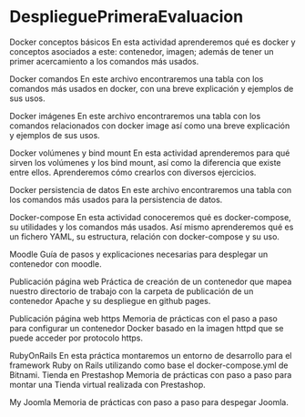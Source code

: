 # DesplieguePrimeraEvaluacion

Docker conceptos básicos
En esta actividad aprenderemos qué es docker y conceptos asociados a este: contenedor, imagen; además de tener un primer acercamiento a los comandos más usados.

Docker comandos 
En este archivo encontraremos una tabla con los comandos más usados en docker, con una breve explicación y ejemplos de sus usos.

Docker imágenes
En este archivo encontraremos una tabla con los comandos relacionados con docker image así como una breve explicación y ejemplos de sus usos.

Docker volúmenes y bind mount 
En esta actividad aprenderemos para qué sirven los volúmenes y los bind mount, así como la diferencia que existe entre ellos. Aprenderemos cómo crearlos con diversos ejercicios.

Docker persistencia de datos
En este archivo encontraremos una tabla con los comandos más usados para la persistencia de datos.
 
Docker-compose
En esta actividad conoceremos qué es docker-compose, su utilidades y los comandos más usados. Así mismo aprenderemos qué es un fichero YAML, su estructura, relación con docker-compose y su uso. 

Moodle
Guía de  pasos y explicaciones necesarias para desplegar un contenedor con moodle.

Publicación página web
Práctica de creación de un contenedor que mapea nuestro directorio de trabajo con la carpeta de publicación de un contenedor Apache y su despliegue en github pages.

Publicación página web https
Memoria de prácticas con el paso a paso para configurar un contenedor Docker basado en la imagen httpd que se puede acceder por protocolo https. 
 
RubyOnRails
En esta práctica montaremos un entorno de desarrollo para el framework Ruby on Rails utilizando como base el docker-compose.yml de Bitnami.
Tienda en Prestashop
Memoria de prácticas con paso a paso para montar una Tienda virtual realizada con Prestashop.

My Joomla
Memoria de prácticas con paso a paso para despegar Joomla.

